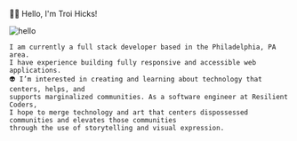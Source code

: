 
🤟🏾 Hello, I'm Troi Hicks!







![hello](https://user-images.githubusercontent.com/88952205/133462705-a38a0319-83ef-48e2-b2aa-3abdd743cfdc.gif)

              
   
    I am currently a full stack developer based in the Philadelphia, PA area. 
    I have experience building fully responsive and accessible web applications.       
    👽 I’m interested in creating and learning about technology that centers, helps, and 
    supports marginalized communities. As a software engineer at Resilient Coders, 
    I hope to merge technology and art that centers dispossessed communities and elevates those communities 
    through the use of storytelling and visual expression.



<!---
TroixHicks/TroixHicks is a ✨ special ✨ repository because its `README.md` (this file) appears on your GitHub profile.
You can click the Preview link to take a look at your changes.
--->
